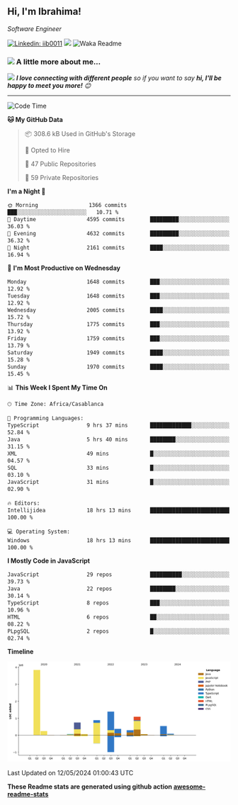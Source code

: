 <h2>Hi, I'm Ibrahima! </h2>
<p><em>Software Engineer 
</em></p>


[![Linkedin: iib0011](https://img.shields.io/badge/-iib0011-blue?style=flat-square&logo=Linkedin&logoColor=white&link=https://www.linkedin.com/in/iib0011/)](https://www.linkedin.com/in/iib0011/)
![](https://visitor-badge.glitch.me/badge?page_id=iib0011)
![Waka Readme](https://github.com/iib0011/iib0011/workflows/Waka%20Readme/badge.svg)


### <img src="https://media.giphy.com/media/VgCDAzcKvsR6OM0uWg/giphy.gif" width="50"> A little more about me...  


<img src="https://media.giphy.com/media/LnQjpWaON8nhr21vNW/giphy.gif" width="60"> <em><b>I love connecting with different people</b> so if you want to say <b>hi, I'll be happy to meet you more!</b> 😊</em>

---
<!--START_SECTION:waka-->
![Code Time](http://img.shields.io/badge/Code%20Time-3%2C311%20hrs%2037%20mins-blue)

**🐱 My GitHub Data** 

> 📦 308.6 kB Used in GitHub's Storage 
 > 
> 💼 Opted to Hire
 > 
> 📜 47 Public Repositories 
 > 
> 🔑 59 Private Repositories 
 > 
**I'm a Night 🦉** 

```text
🌞 Morning                1366 commits        ███░░░░░░░░░░░░░░░░░░░░░░   10.71 % 
🌆 Daytime                4595 commits        █████████░░░░░░░░░░░░░░░░   36.03 % 
🌃 Evening                4632 commits        █████████░░░░░░░░░░░░░░░░   36.32 % 
🌙 Night                  2161 commits        ████░░░░░░░░░░░░░░░░░░░░░   16.94 % 
```
📅 **I'm Most Productive on Wednesday** 

```text
Monday                   1648 commits        ███░░░░░░░░░░░░░░░░░░░░░░   12.92 % 
Tuesday                  1648 commits        ███░░░░░░░░░░░░░░░░░░░░░░   12.92 % 
Wednesday                2005 commits        ████░░░░░░░░░░░░░░░░░░░░░   15.72 % 
Thursday                 1775 commits        ███░░░░░░░░░░░░░░░░░░░░░░   13.92 % 
Friday                   1759 commits        ███░░░░░░░░░░░░░░░░░░░░░░   13.79 % 
Saturday                 1949 commits        ████░░░░░░░░░░░░░░░░░░░░░   15.28 % 
Sunday                   1970 commits        ████░░░░░░░░░░░░░░░░░░░░░   15.45 % 
```


📊 **This Week I Spent My Time On** 

```text
🕑︎ Time Zone: Africa/Casablanca

💬 Programming Languages: 
TypeScript               9 hrs 37 mins       █████████████░░░░░░░░░░░░   52.84 % 
Java                     5 hrs 40 mins       ████████░░░░░░░░░░░░░░░░░   31.15 % 
XML                      49 mins             █░░░░░░░░░░░░░░░░░░░░░░░░   04.57 % 
SQL                      33 mins             █░░░░░░░░░░░░░░░░░░░░░░░░   03.10 % 
JavaScript               31 mins             █░░░░░░░░░░░░░░░░░░░░░░░░   02.90 % 

🔥 Editors: 
Intellijidea             18 hrs 13 mins      █████████████████████████   100.00 % 

💻 Operating System: 
Windows                  18 hrs 13 mins      █████████████████████████   100.00 % 
```

**I Mostly Code in JavaScript** 

```text
JavaScript               29 repos            ██████████░░░░░░░░░░░░░░░   39.73 % 
Java                     22 repos            ████████░░░░░░░░░░░░░░░░░   30.14 % 
TypeScript               8 repos             ███░░░░░░░░░░░░░░░░░░░░░░   10.96 % 
HTML                     6 repos             ██░░░░░░░░░░░░░░░░░░░░░░░   08.22 % 
PLpgSQL                  2 repos             █░░░░░░░░░░░░░░░░░░░░░░░░   02.74 % 
```



**Timeline**

![Lines of Code chart](https://raw.githubusercontent.com/iib0011/iib0011/master/assets/bar_graph.png)


 Last Updated on 12/05/2024 01:00:43 UTC
<!--END_SECTION:waka-->

**These Readme stats are generated using github action [awesome-readme-stats](https://github.com/iib0011/waka-readme-stats)**

